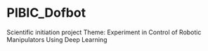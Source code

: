 # PIBIC_Dofbot
Scientific initiation project
Theme: Experiment in Control of Robotic Manipulators Using Deep Learning

